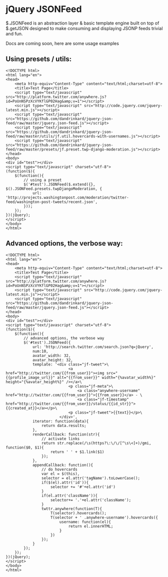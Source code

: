jQuery JSONFeed
===============

$.JSONFeed is an abstraction layer &amp; basic template engine built on top of $.getJSON
designed to make consuming and displaying JSONP feeds trivial and fun.

Docs are coming soon, here are some usage examples

Using presets / utils:
----------------------
    <!DOCTYPE html>
    <html lang="en">
    <head>
        <meta http-equiv="Content-Type" content="text/html;charset=utf-8">
        <title>Test Page</title>
        <script type="text/javascript" src="http://platform.twitter.com/anywhere.js?id=PoUnNSPzXcVYKflGP02Hag&amp;v=1"></script>
        <script type="text/javascript" src="http://code.jquery.com/jquery-latest.min.js"></script>
        <script type="text/javascript" src="https://github.com/dandrinkard/jquery-json-feed/raw/master/jquery.json-feed.js"></script>
        <script type="text/javascript" src="https://github.com/dandrinkard/jquery-json-feed/raw/master/utils/jf.util.hovercards-with-usernames.js"></script>
        <script type="text/javascript" src="https://github.com/dandrinkard/jquery-json-feed/raw/master/presets/jf.preset.twp-django-moderation.js"></script>
    </head>
    <body>
    <div id="test"></div>
    <script type="text/javascript" charset="utf-8">
    (function($){
        $(function(){
            // using a preset
            $('#test').JSONFeed($.extend({}, $().JSONFeed.presets.twpDjangoModeration, {
                url: 'http://projects.washingtonpost.com/moderation/twitter-feed/washington-post-tweets/recent.json',
            }));
        });
    })(jQuery);
    </script>
    </body>
    </html>

Advanced options, the verbose way:
----------------------------------
    <!DOCTYPE html>
    <html lang="en">
    <head>
        <meta http-equiv="Content-Type" content="text/html;charset=utf-8">
        <title>Test Page</title>
        <script type="text/javascript" src="http://platform.twitter.com/anywhere.js?id=PoUnNSPzXcVYKflGP02Hag&amp;v=1"></script>
        <script type="text/javascript" src="http://code.jquery.com/jquery-latest.min.js"></script>
        <script type="text/javascript" src="https://github.com/dandrinkard/jquery-json-feed/raw/master/jquery.json-feed.js"></script>
    </head>
    <body>
    <div id="test"></div>
    <script type="text/javascript" charset="utf-8">
    (function($){
        $(function(){
            // advanced options, the verbose way
            $('#test').JSONFeed({
                url: 'http://search.twitter.com/search.json?q=jQuery',
                num:10,
                avatar_width: 32,
                avatar_height: 32,
                template: '<div class="jf-tweet">\
                                <a href="http://twitter.com/{{from_user}}"><img src="{{profile_image_url}}" alt="{{from_user}}" width="{%avatar_width%}" height="{%avatar_height%}" /></a>\
                                <p class="jf-meta">\
                                    <a class="anywhere-username" href="http://twitter.com/{{from_user}}">{{from_user}}</a> - \
                                    <a class="jf-timestamp" href="http://twitter.com/{{from_user}}/status/{{id_str}}">{{created_at}}</a></p>\
                                <p class="jf-tweet">{{text}}</p>\
                            </div>',
                iterator: function(data){
                    return data.results;
                },
                renderCallback: function(str){
                    // activate links
                    return str.replace(/\s(https?\:\/\/[^\s\<]+)/gmi, function($0, $1){
                        return ' ' + $1.link($1)
                    });
                },
                appendCallback: function(){
                    // do hovercards
                    var el = $(this),
                    selector = el.attr('tagName').toLowerCase();
                    if($(el).attr('id')){
                        selector += '#'+el.attr('id')
                    }
                    if(el.attr('className')){
                        selector+= '.'+el.attr('className');
                    }
                    twttr.anywhere(function(T){
                        T(selector).hovercards();
                        T(selector + ' .anywhere-username').hovercards({
                            username: function(el){
                                return el.innerHTML;
                            }
                        })
                    });
                }
            });
        });
    })(jQuery);
    </script>
    </body>
    </html>
